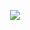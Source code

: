 <p align="center">
  <a href="https://go-skill-icons.vercel.app/">
    <img src="https://go-skill-icons.vercel.app/api/icons?i=dotnet,azure,postgresql,sqlserver,blazor,supabase,python,mongodb,nodejs,svelte,typescript,javascript,docker" />
  </a>
</p>
